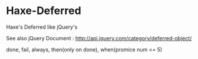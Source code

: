 Haxe-Deferred
=============

Haxe's Deferred like jQuery's

See also jQuery Document : http://api.jquery.com/category/deferred-object/

done, fail, always, then(only on done), when(promice num <= 5)
